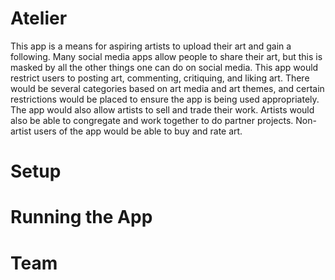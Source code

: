 # Atelier
This app is a means for aspiring artists to upload their art and gain a following. Many social media apps allow people to share their art, but this is masked by all the other things one can do on social media. This app would restrict users to posting art, commenting, critiquing, and liking art. There would be several categories based on art media and art themes, and certain restrictions would be placed to ensure the app is being used appropriately. The app would also allow artists to sell and trade their work. Artists would also be able to congregate and work together to do partner projects. Non-artist users of the app would be able to buy and rate art.

# Setup

# Running the App

# Team
